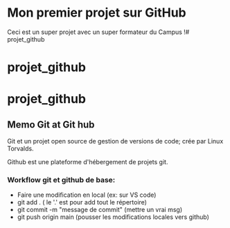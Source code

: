 # Mon premier projet sur GitHub
Ceci est un super projet avec un super formateur du Campus !# projet_github
# projet_github
# projet_github

## Memo Git at Git hub
Git et un projet open source de gestion de versions de code; crée par Linux Torvalds.

Github est une plateforme d'hébergement de projets git.

### Workflow git et github de base:
- Faire une modification en local (ex: sur VS code)
- git add .  ( le '.' est pour add tout le répertoire)
- git commit -m "message de commit" (mettre un vrai msg)
- git push origin main (pousser les modifications locales vers github)
